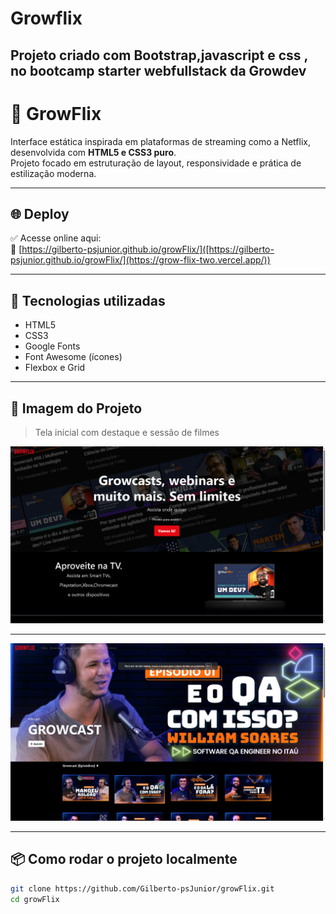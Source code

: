 <h1>Growflix</h1>

<h2 style="display:flex;justify-content: center; ">Projeto criado com Bootstrap,javascript e css , no bootcamp starter webfullstack da Growdev</h2>

# 🍿 GrowFlix

Interface estática inspirada em plataformas de streaming como a Netflix, desenvolvida com **HTML5 e CSS3 puro**.  
Projeto focado em estruturação de layout, responsividade e prática de estilização moderna.

---

## 🌐 Deploy

✅ Acesse online aqui:  
🔗 [https://gilberto-psjunior.github.io/growFlix/]([https://gilberto-psjunior.github.io/growFlix/](https://grow-flix-two.vercel.app/))

---

## 🚀 Tecnologias utilizadas

- HTML5
- CSS3
- Google Fonts
- Font Awesome (ícones)
- Flexbox e Grid

---

## 📸 Imagem do Projeto

> Tela inicial com destaque e sessão de filmes

<img src="./src/assets/images/toreadme.png">
<hr>
<img src="./src/assets/images/toreadme2.png">

---

## 📦 Como rodar o projeto localmente

```bash
git clone https://github.com/Gilberto-psJunior/growFlix.git
cd growFlix
